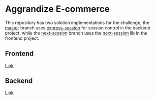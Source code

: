 # Aggrandize E-commerce

This repository has two solution implementations for the challenge, the [master](https://github.com/joalisonpereira/aggrandize-e-commerce) branch uses [express-session](https://www.npmjs.com/package/express-session) for session control in the backend project, while the [next-session](https://github.com/joalisonpereira/aggrandize-e-commerce/tree/next-session) branch uses the [next-session](https://www.npmjs.com/package/next-session) lib in the frontend project.

## Frontend

[Link](https://github.com/joalisonpereira/aggrandize-e-commerce/tree/master/frontend)

## Backend

[Link](https://github.com/joalisonpereira/aggrandize-e-commerce/tree/master/backend)
